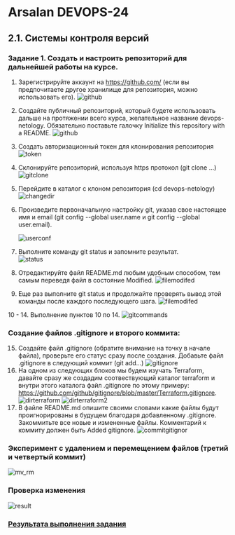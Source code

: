 # Arsalan DEVOPS-24
## 2.1. Системы контроля версий

### Задание 1. Создать и настроить репозиторий для дальнейшей работы на курсе.

1. Зарегистрируйте аккаунт на https://github.com/ (если вы предпочитаете другое хранилище для репозитория, можно использовать его).
    ![github](img/2.1.1-github.png)
2. Создайте публичный репозиторий, который будете использовать дальше на протяжении всего курса, желательное название devops-netology. Обязательно поставьте галочку Initialize this repository with a README.
    ![github](img/2.1.2-repo.PNG)
3. Создать авторизационный токен для клонирования репозитория
    ![token](img/2.1.3-token.PNG)
4. Склонируйте репозиторий, используя https протокол (git clone ...)
    ![gitclone](img/2.1.4-5-gitclone.PNG)
5. Перейдите в каталог с клоном репозитория (cd devops-netology)
    ![changedir](img/2.1.4-5-gitclone.PNG)
6. Произведите первоначальную настройку git, указав свое настоящее имя и email (git config --global user.name и git config --global user.email).

    ![userconf](img/2.1.6-userconf.PNG)

7. Выполните команду git status и запомните результат.      
    ![status](img/2.1.7-status.PNG)
8. Отредактируйте файл README.md любым удобным способом, тем самым переведя файл в состояние Modified.
    ![filemodifed](/img/2.1.8-9-modif.PNG)
9. Еще раз выполните git status и продолжайте проверять вывод этой команды после каждого последующего шага.
    ![filemodifed](/img/2.1.8-9-modif.PNG)

10 - 14. Выполнение пунктов 10 по 14.
    ![gitcommands](img/2.1.10-14-gitcommand.PNG)

### Создание файлов .gitignore и второго коммита:

15. Создайте файл .gitignore (обратите внимание на точку в начале файла), проверьте его статус сразу после создания.
Добавьте файл .gitignore в следующий коммит (git add...)
    ![gitignore](img/2.1.15-gitignore.png)
16. На одном из следующих блоков мы будем изучать Terraform, давайте сразу же создадим соотвествующий каталог terraform и внутри этого каталога файл .gitignore по этому примеру: https://github.com/github/gitignore/blob/master/Terraform.gitignore.
    ![dirterraform](img/2.1.16-dirterraform.png)
    ![dirterraform2](img/2.1.16-dirterraform2.png)
17. В файле README.md опишите своими словами какие файлы будут проигнорированы в будущем благодаря добавленному .gitignore.
Закоммитьте все новые и измененные файлы. Комментарий к коммиту должен быть Added gitignore.
    ![commitgitignor](img/2.1.17-commitgitignor.png)

### Эксперимент с удалением и перемещением файлов (третий и четвертый коммит)

![mv_rm](img/2.1.18-mv_rm.png) 

### Проверка изменения

![result](img/2.1.19-result.png) 

### [Результата выполнения задания](https://github.com/ArsalanSan/devops-netology.git)